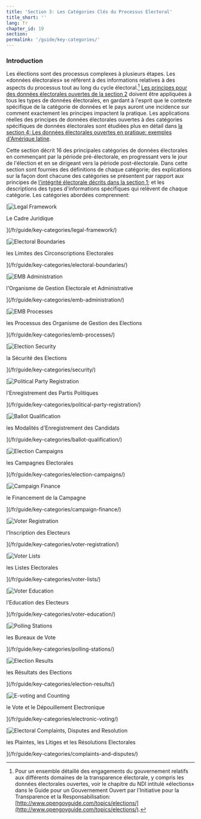 ```yaml
---
title: 'Section 3: Les Catégories Clés du Processus Electoral'
title_short: ''
lang: fr
chapter_id: 19
section:
permalink: '/guide/key-categories/'
---
```


### Introduction

Les élections sont des processus complexes à plusieurs étapes. Les «données électorales» se réfèrent à des informations relatives à des aspects du processus tout au long du cycle électoral.[^1] [Les principes pour des données électorales ouvertes de la section 2](/fr/guide/principles/) doivent être appliquées à tous les types de données électorales, en gardant à l'esprit que le contexte spécifique de la catégorie de données et le pays auront une incidence sur comment exactement les principes impactent la pratique. Les applications réelles des principes de données électorales ouvertes à des catégories spécifiques de données électorales sont étudiées plus en détail dans [la section 4: Les données électorales ouvertes en pratique: exemples d'Amérique latine](/fr/guide/country-examples/).

Cette section décrit 16 des principales catégories de données électorales en commençant par la période pré-électorale, en progressant vers le jour de l'élection et en se dirigeant vers la période post-électorale. Dans cette section sont fournies des définitions de chaque catégorie; des explications sur la façon dont chacune des catégories se présentent par rapport aux principes de [l'intégrité électorale décrits dans la section 1](/fr/guide/electoral-integrity/); et les descriptions des types d'informations spécifiques qui relèvent de chaque catégorie. Les catégories abordées comprennent:

[![Legal Framework](/assets/images/inventory/categories/legal-framework.png)

Le Cadre Juridique

](/fr/guide/key-categories/legal-framework/)

[![Electoral Boundaries](/assets/images/inventory/categories/electoral-boundaries.png)

les Limites des Circonscriptions Electorales

](/fr/guide/key-categories/electoral-boundaries/)

[![EMB Administration](/assets/images/inventory/categories/election-management-body-and-administration.png)

l'Organisme de Gestion Electorale et Administrative

](/fr/guide/key-categories/emb-administration/)

[![EMB Processes](/assets/images/inventory/categories/election-management-body-processes.png)

les Processus des Organisme de Gestion des Elections

](/fr/guide/key-categories/emb-processes/)

[![Election Security](/assets/images/inventory/categories/security.png)

la Sécurité des Elections

](/fr/guide/key-categories/security/)

[![Political Party Registration](/assets/images/inventory/categories/political-party-registration.png)

l'Enregistrement des Partis Politiques

](/fr/guide/key-categories/political-party-registration/)

[![Ballot Qualification](/assets/images/inventory/categories/ballot-qualification.png)

les Modalités d'Enregistrement des Candidats

](/fr/guide/key-categories/ballot-qualification/)

[![Election Campaigns](/assets/images/inventory/categories/election-campaigns.png)

les Campagnes Electorales

](/fr/guide/key-categories/election-campaigns/)

[![Campaign Finance](/assets/images/inventory/categories/campaign-finance.png)

le Financement de la Campagne

](/fr/guide/key-categories/campaign-finance/)

[![Voter Registration](/assets/images/inventory/categories/voter-registration.png)

l'Inscription des Electeurs

](/fr/guide/key-categories/voter-registration/)

[![Voter Lists](/assets/images/inventory/categories/voter-lists.png)

les Listes Electorales

](/fr/guide/key-categories/voter-lists/)

[![Voter Education](/assets/images/inventory/categories/voter-education.png)

l'Education des Electeurs

](/fr/guide/key-categories/voter-education/)

[![Polling Stations](/assets/images/inventory/categories/polling-stations.png)

les Bureaux de Vote

](/fr/guide/key-categories/polling-stations/)

[![Election Results](/assets/images/inventory/categories/election-results-official-final.png)

les Résultats des Elections

](/fr/guide/key-categories/election-results/)

[![E-voting and Counting](/assets/images/inventory/categories/electronic-voting.png)

le Vote et le Dépouillement Electronique

](/fr/guide/key-categories/electronic-voting/)

[![Electoral Complaints, Disputes and Resolution](/assets/images/inventory/categories/electoral-complaints-and-disputes.png)

les Plaintes, les Litiges et les Résolutions Electorales

](/fr/guide/key-categories/complaints-and-disputes/)

[^1]: Pour un ensemble détaillé des engagements du gouvernement relatifs aux différents domaines de la transparence électorale, y compris les données électorales ouvertes, voir le chapitre du NDI intitulé «élections» dans le Guide pour un Gouvernement Ouvert par l'Initiative pour la Transparence et la Responsabilisation: [http://www.opengovguide.com/topics/elections/](http://www.opengovguide.com/topics/elections/).
